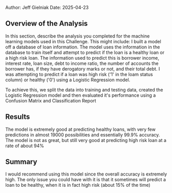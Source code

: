 Author: Jeff Gielniak
Date: 2025-04-23

## Overview of the Analysis

In this section, describe the analysis you completed for the machine learning models used in this Challenge. This might include:
I built a model off a database of loan information.  The model uses the information in the database to train itself and attempt to predict if the loan is a healthy loan or a high risk loan.  The information used to predict this is borrower income, interest rate, loan size, debt to income ratio, the number of accounts the borrower has, if they have derogatory marks or not, and their total debt.  I was attempting to predict if a loan was high risk ('1' in the loam status column) or healthy ('0') using a Logistic Regression model.  

To achieve this, we split the data into training and testing data, created the Logistic Regression model and then evaluated it's performance using a Confusion Matrix and Classification Report

## Results
The model is extremely good at predicting healthy loans, with very few predictions in almost 19000 possibilities and essentially 99.9% accuracy.  The model is not as great, but still very good at predicting high risk loan at a rate of about 94%

## Summary

I would recommend using this model since the overall accuracy is extremely high. The only issue you could have with it is that it sometimes will predict a loan to be healthy, when it is in fact high risk (about 15% of the time)